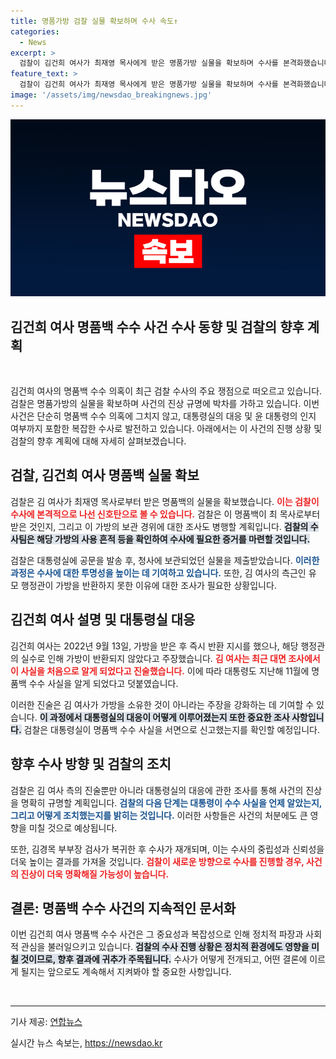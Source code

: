 ```yaml
---
title: 명품가방 검찰 실물 확보하며 수사 속도↑
categories:
  - News
excerpt: >
  검찰이 김건희 여사가 최재영 목사에게 받은 명품가방 실물을 확보하며 수사를 본격화했습니다. 윤 대통령이 수수 사실을 언제 알았는지, 조치 여부에 대한 의문이 커지고 있는 상황에서 진상 규명이 주목받고 있습니다.
feature_text: >
  검찰이 김건희 여사가 최재영 목사에게 받은 명품가방 실물을 확보하며 수사를 본격화했습니다. 윤 대통령이 수수 사실을 언제 알았는지, 조치 여부에 대한 의문이 커지고 있는 상황에서 진상 규명이 주목받고 있습니다.
image: '/assets/img/newsdao_breakingnews.jpg'
---
```


<p><img src="/assets/img/newsdao_breakingnews.jpg" alt="bookingtag 속보" /></p>

<h2>김건희 여사 명품백 수수 사건 수사 동향 및 검찰의 향후 계획</h2>

<p data-ke-size="size16">&nbsp;</p>

<p>김건희 여사의 명품백 수수 의혹이 최근 검찰 수사의 주요 쟁점으로 떠오르고 있습니다. 검찰은 명품가방의 실물을 확보하며 사건의 진상 규명에 박차를 가하고 있습니다. 이번 사건은 단순히 명품백 수수 의혹에 그치지 않고, 대통령실의 대응 및 윤 대통령의 인지 여부까지 포함한 복잡한 수사로 발전하고 있습니다. 아래에서는 이 사건의 진행 상황 및 검찰의 향후 계획에 대해 자세히 살펴보겠습니다.</p>

<h2>검찰, 김건희 여사 명품백 실물 확보</h2>

<p>검찰은 김 여사가 최재영 목사로부터 받은 명품백의 실물을 확보했습니다. <b><span style="color: #ee2323;">이는 검찰이 수사에 본격적으로 나선 신호탄으로 볼 수 있습니다.</span></b> 검찰은 이 명품백이 최 목사로부터 받은 것인지, 그리고 이 가방의 보관 경위에 대한 조사도 병행할 계획입니다. <b><span style="background-color: #21538527;">검찰의 수사팀은 해당 가방의 사용 흔적 등을 확인하여 수사에 필요한 증거를 마련할 것입니다.</span></b> </p>

<p>검찰은 대통령실에 공문을 발송 후, 청사에 보관되었던 실물을 제출받았습니다. <b><span style="color: #1a5490;">이러한 과정은 수사에 대한 투명성을 높이는 데 기여하고 있습니다.</span></b> 또한, 김 여사의 측근인 유 모 행정관이 가방을 반환하지 못한 이유에 대한 조사가 필요한 상황입니다.</p>

<h2>김건희 여사 설명 및 대통령실 대응</h2>

<p>김건희 여사는 2022년 9월 13일, 가방을 받은 후 즉시 반환 지시를 했으나, 해당 행정관의 실수로 인해 가방이 반환되지 않았다고 주장했습니다. <b><span style="color: #ee2323;">김 여사는 최근 대면 조사에서 이 사실을 처음으로 알게 되었다고 진술했습니다.</span></b> 이에 따라 대통령도 지난해 11월에 명품백 수수 사실을 알게 되었다고 덧붙였습니다.</p>

<p>이러한 진술은 김 여사가 가방을 소유한 것이 아니라는 주장을 강화하는 데 기여할 수 있습니다. <b><span style="background-color: #21538527;">이 과정에서 대통령실의 대응이 어떻게 이루어졌는지 또한 중요한 조사 사항입니다.</span></b> 검찰은 대통령실이 명품백 수수 사실을 서면으로 신고했는지를 확인할 예정입니다.</p>

<h2>향후 수사 방향 및 검찰의 조치</h2>

<p>검찰은 김 여사 측의 진술뿐만 아니라 대통령실의 대응에 관한 조사를 통해 사건의 진상을 명확히 규명할 계획입니다. <b><span style="color: #1a5490;">검찰의 다음 단계는 대통령이 수수 사실을 언제 알았는지, 그리고 어떻게 조치했는지를 밝히는 것입니다.</span></b> 이러한 사항들은 사건의 처분에도 큰 영향을 미칠 것으로 예상됩니다.</p>

<p>또한, 김경목 부부장 검사가 복귀한 후 수사가 재개되며, 이는 수사의 중립성과 신뢰성을 더욱 높이는 결과를 가져올 것입니다. <b><span style="color: #ee2323;">검찰이 새로운 방향으로 수사를 진행할 경우, 사건의 진상이 더욱 명확해질 가능성이 높습니다.</span></b></p>

<h2>결론: 명품백 수수 사건의 지속적인 문서화</h2>

<p>이번 김건희 여사 명품백 수수 사건은 그 중요성과 복잡성으로 인해 정치적 파장과 사회적 관심을 불러일으키고 있습니다. <b><span style="background-color: #21538527;">검찰의 수사 진행 상황은 정치적 환경에도 영향을 미칠 것이므로, 향후 결과에 귀추가 주목됩니다.</span></b> 수사가 어떻게 전개되고, 어떤 결론에 이르게 될지는 앞으로도 계속해서 지켜봐야 할 중요한 사항입니다. </p>

<p data-ke-size="size16">&nbsp;</p> 

<hr>

<p data-ke-size="size16">기사 제공: <a href="https://www.yna.co.kr/view/AKR20231020001500005?input=1195m">연합뉴스</a></p>
실시간 뉴스 속보는, <a href="https://newsdao.kr" rel="dofollow">https://newsdao.kr</a>


